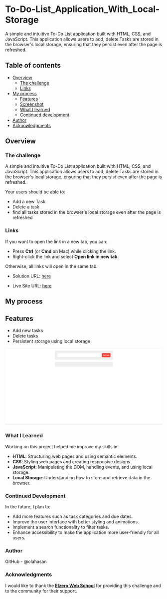 # To-Do-List_Application_With_Local-Storage

A simple and intuitive To-Do List application built with HTML, CSS, and JavaScript. This application allows users to add, delete.Tasks are stored in the browser's local storage, ensuring that they persist even after the page is refreshed.

## Table of contents

- [Overview](#overview)
  - [The challenge](#the-challenge)
  - [Links](#links)
- [My process](#my-process)
  - [Features](#Features)
  - [Screenshot](#Screenshot)
  - [What I learned](#what-i-learned)
  - [Continued development](#continued-development)
- [Author](#author)
- [Acknowledgments](#Acknowledgments)

## Overview

### The challenge

A simple and intuitive To-Do List application built with HTML, CSS, and JavaScript. This application allows users to add, delete.Tasks are stored in the browser's local storage, ensuring that they persist even after the page is refreshed.

Your users should be able to:

- Add a new Task
- Delete a task
- find all tasks stored in the browser's local storage even after the page is refreshed

### Links

If you want to open the link in a new tab, you can:

- Press **Ctrl** (or **Cmd** on Mac) while clicking the link.
- Right-click the link and select **Open link in new tab**.

Otherwise, all links will open in the same tab.

- Solution URL: [here](https://github.com/olahasan/To-Do-List_Application_With_Local-Storage)

- Live Site URL: [here](https://olahasan.github.io/To-Do-List_Application_With_Local-Storage/)

## My process

## Features

- Add new tasks
- Delete tasks
- Persistent storage using local storage

![Screenshot](./imgs/todo.png)

### What I Learned

Working on this project helped me improve my skills in:

- **HTML**: Structuring web pages and using semantic elements.
- **CSS**: Styling web pages and creating responsive designs.
- **JavaScript**: Manipulating the DOM, handling events, and using local storage.
- **Local Storage**: Understanding how to store and retrieve data in the browser.

### Continued Development

In the future, I plan to:

- Add more features such as task categories and due dates.
- Improve the user interface with better styling and animations.
- Implement a search functionality to filter tasks.
- Enhance accessibility to make the application more user-friendly for all users.

### Author

GitHub - @olahasan

### Acknowledgments

I would like to thank the **[Elzero Web School](https://elzero.org/)** for providing this challenge and to the community for their support.
